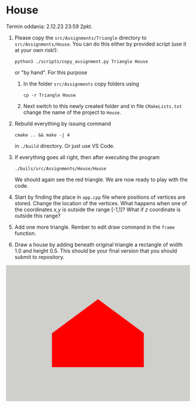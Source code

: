# House 
Termin oddania: 2.12.23 23:59 2pkt. 

1. Please copy the `src/Assignments/Triangle`  directory to  `src/Assignments/House`. You can do this either by provided script (use it at your own risk!):
    ```{python}
    python3 ./scripts/copy_assignment.py Triangle House
    ```
    or "by hand". For this purpose

   1. In the folder  `src/Assignments`  copy folders using 
      ```
      cp -r Triangle House
      ```
   2. Next switch to this newly created folder  and in file  `CMakeLists.txt`  change the name of the project to  `House`.


2. Rebuild everything by issuing command 
    ```
    cmake .. && make -j 4
    ```
    in `./build` directory. Or just use VS Code.  



3. If everything goes all right, then after executing the program
    ```
    ./buils/src/Assignments/House/House
    ```
    We should again see the red triangle. We are now ready to play with the code. 


4. Start by finding the place in `app.cpp` file where positions of vertices are stored. Change the location of the vertices.  What happens when one of the coordinates _x,y_ is outside the range [-1,1]? What if  _z_ coordinate is outside this range?
5. Add one more triangle. Rember to edit draw command in the `frame` function. 
6. Draw a  house 
 by adding beneath original triangle a rectangle of width 1.0 and height 0.5. This should be your final version that you should submit to repository.
  
  ![house](house.png)  
  
    
    
